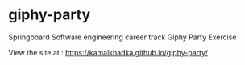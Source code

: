 # giphy-party
Springboard Software engineering career track Giphy Party Exercise

View the site at : https://kamalkhadka.github.io/giphy-party/
